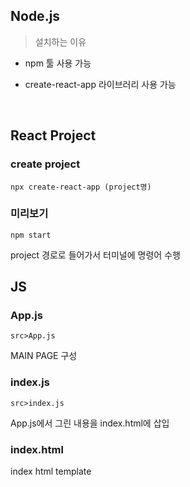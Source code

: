 ## Node.js

> 설치하는 이유

- npm 툴 사용 가능

- create-react-app 라이브러리 사용 가능

<br/>

## React Project

### create project

	npx create-react-app (project명)

### 미리보기

	npm start

project 경로로 들어가서 터미널에 명령어 수행


## JS
### App.js

	src>App.js

MAIN PAGE 구성

### index.js

	src>index.js

App.js에서 그린 내용을 index.html에 삽입

### index.html

index html template











